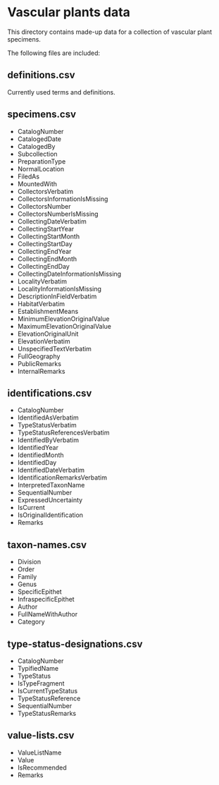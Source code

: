 Vascular plants data
====================

This directory contains made-up data for a collection of vascular plant specimens.

The following files are included:


definitions.csv
---------------
Currently used terms and definitions.


specimens.csv
-------------

* CatalogNumber
* CatalogedDate
* CatalogedBy
* Subcollection
* PreparationType
* NormalLocation
* FiledAs
* MountedWith
* CollectorsVerbatim
* CollectorsInformationIsMissing
* CollectorsNumber
* CollectorsNumberIsMissing
* CollectingDateVerbatim
* CollectingStartYear
* CollectingStartMonth
* CollectingStartDay
* CollectingEndYear
* CollectingEndMonth
* CollectingEndDay
* CollectingDateInformationIsMissing
* LocalityVerbatim
* LocalityInformationIsMissing
* DescriptionInFieldVerbatim
* HabitatVerbatim
* EstablishmentMeans
* MinimumElevationOriginalValue
* MaximumElevationOriginalValue
* ElevationOriginalUnit
* ElevationVerbatim
* UnspecifiedTextVerbatim
* FullGeography
* PublicRemarks
* InternalRemarks


identifications.csv
----------------------------
* CatalogNumber
* IdentifiedAsVerbatim
* TypeStatusVerbatim
* TypeStatusReferencesVerbatim
* IdentifiedByVerbatim
* IdentifiedYear
* IdentifiedMonth
* IdentifiedDay
* IdentifiedDateVerbatim
* IdentificationRemarksVerbatim
* InterpretedTaxonName
* SequentialNumber
* ExpressedUncertainty
* IsCurrent
* IsOriginalIdentification
* Remarks


taxon-names.csv
---------------
* Division
* Order
* Family
* Genus
* SpecificEpithet
* InfraspecificEpithet
* Author
* FullNameWithAuthor
* Category


type-status-designations.csv
----------------------------

* CatalogNumber
* TypifiedName
* TypeStatus
* IsTypeFragment
* IsCurrentTypeStatus
* TypeStatusReference
* SequentialNumber
* TypeStatusRemarks


value-lists.csv
---------------
* ValueListName
* Value
* IsRecommended
* Remarks
